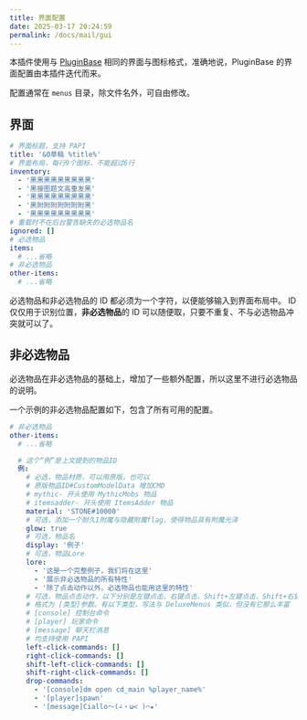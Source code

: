 ```yaml
---
title: 界面配置
date: 2025-03-17 20:24:59
permalink: /docs/mail/gui
---
```


本插件使用与 [PluginBase](https://github.com/MrXiaoM/PluginBase/blob/main/docs/gui.config.md) 相同的界面与图标格式，准确地说，PluginBase 的界面配置由本插件迭代而来。

配置通常在 `menus` 目录，除文件名外，可自由修改。

## 界面

```yaml
# 界面标题，支持 PAPI
title: '&0草稿 %title%'
# 界面布局，每行9个图标，不能超过6行
inventory:
  - '黑黑黑黑黑黑黑黑黑'
  - '黑接图题文高重发黑'
  - '黑黑黑黑黑黑黑黑黑'
  - '黑附附附附附附附黑'
  - '黑黑黑黑黑黑黑黑黑'
# 重载时不在后台警告缺失的必选物品名
ignored: []
# 必选物品
items:
  # ...省略
# 非必选物品
other-items:
  # ...省略
```

必选物品和非必选物品的 ID 都必须为一个字符，以便能够输入到界面布局中。
ID 仅仅用于识别位置，**非必选物品**的 ID 可以随便取，只要不重复、不与必选物品冲突就可以了。

## 非必选物品

必选物品在非必选物品的基础上，增加了一些额外配置，所以这里不进行必选物品的说明。

一个示例的非必选物品配置如下，包含了所有可用的配置。

```yaml
# 非必选物品
other-items:
  # ...省略

  # 这个“例”是上文提到的物品ID
  例:
    # 必选，物品材质，可以用原版，也可以
    # 原版物品ID#CustomModelData 增加CMD
    # mythic- 开头使用 MythicMobs 物品
    # itemsadder- 开头使用 ItemsAdder 物品
    material: 'STONE#10000'
    # 可选，添加一个耐久1附魔与隐藏附魔flag，使得物品具有附魔光泽
    glow: true
    # 可选，物品名
    display: '例子'
    # 可选，物品Lore
    lore:
      - '这是一个完整例子，我们将在这里'
      - '展示非必选物品的所有特性'
      - '除了点击动作以外，必选物品也能用这里的特性'
    # 可选，物品点击动作，以下分别是左键点击、右键点击、Shift+左键点击、Shift+右键点击、鼠标悬停按Q键
    # 格式为 [类型]参数。有以下类型，写法与 DeluxeMenus 类似，但没有它那么丰富
    # [console] 控制台命令
    # [player] 玩家命令
    # [message] 聊天栏消息
    # 均支持使用 PAPI
    left-click-commands: []
    right-click-commands: []
    shift-left-click-commands: []
    shift-right-click-commands: []
    drop-commands:
      - '[console]dm open cd_main %player_name%'
      - '[player]spawn'
      - '[message]Ciallo～(∠・ω< )⌒★'
```
